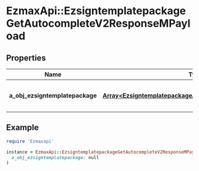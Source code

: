 # EzmaxApi::EzsigntemplatepackageGetAutocompleteV2ResponseMPayload

## Properties

| Name | Type | Description | Notes |
| ---- | ---- | ----------- | ----- |
| **a_obj_ezsigntemplatepackage** | [**Array&lt;EzsigntemplatepackageAutocompleteElementResponse&gt;**](EzsigntemplatepackageAutocompleteElementResponse.md) | An array of Ezsigntemplatepackage autocomplete element response. |  |

## Example

```ruby
require 'Ezmaxapi'

instance = EzmaxApi::EzsigntemplatepackageGetAutocompleteV2ResponseMPayload.new(
  a_obj_ezsigntemplatepackage: null
)
```

